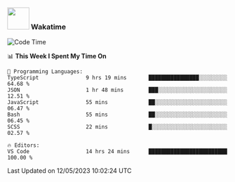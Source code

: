 ### <img src="https://media.giphy.com/media/VgCDAzcKvsR6OM0uWg/giphy.gif" width="50"> Wakatime

  <!--START_SECTION:waka-->
![Code Time](http://img.shields.io/badge/Code%20Time-1%2C406%20hrs%205%20mins-blue)

📊 **This Week I Spent My Time On** 

```text
💬 Programming Languages: 
TypeScript               9 hrs 19 mins       ████████████████░░░░░░░░░   64.68 % 
JSON                     1 hr 48 mins        ███░░░░░░░░░░░░░░░░░░░░░░   12.51 % 
JavaScript               55 mins             ██░░░░░░░░░░░░░░░░░░░░░░░   06.47 % 
Bash                     55 mins             ██░░░░░░░░░░░░░░░░░░░░░░░   06.45 % 
SCSS                     22 mins             █░░░░░░░░░░░░░░░░░░░░░░░░   02.57 % 

🔥 Editors: 
VS Code                  14 hrs 24 mins      █████████████████████████   100.00 % 
```


 Last Updated on 12/05/2023 10:02:24 UTC
<!--END_SECTION:waka-->
